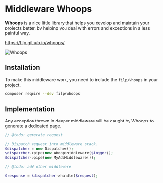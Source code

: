 # Middleware Whoops

**Whoops** is a nice little library that helps you develop and maintain your projects better,
by helping you deal with errors and exceptions in a less painful way.

https://filp.github.io/whoops/

![Whoops](https://filp.github.io/whoops/screen.png)


## Installation

To make this middleware work, you need to include the `filp/whoops` in your project.

````bash
composer require --dev filp/whoops
````


## Implementation

Any exception thrown in deeper middleware will be caught by Whoops to generate a dedicated page.

````php
// @todo: generate request

// Dispatch request into middleware stack.
$dispatcher = new Dispatcher();
$dispatcher->pipe(new WhoopsMiddleware($logger));
$dispatcher->pipe(new MyAddMiddleware());

// @todo: add other middleware

$response = $dispatcher->handle($request);
````
